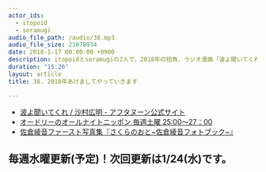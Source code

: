 ```yaml
---
actor_ids:
  - itopoid
  - soramugi
audio_file_path: /audio/38.mp3
audio_file_size: 21078934
date: 2018-1-17 00:00:00 +0900
description: itopoidとsoramugiの2人で、2018年の抱負、ラジオ漫画「波よ聞いてくれ」、ラジオの良い所、佐倉綾音さんについて話しました。
duration: "15:26"
layout: article
title: 38. 2018年あけましてやっていきます

---
```


- [波よ聞いてくれ / 沙村広明 - アフタヌーン公式サイト](http://afternoon.moae.jp/lineup/400)
- [オードリーのオールナイトニッポン 毎週土曜 25:00〜27：00](http://www.allnightnippon.com/kw/)
- [佐倉綾音ファースト写真集『さくらのおと~佐倉綾音フォトブック~』](https://www.amazon.co.jp/%E4%BD%90%E5%80%89%E7%B6%BE%E9%9F%B3%E3%83%95%E3%82%A1%E3%83%BC%E3%82%B9%E3%83%88%E5%86%99%E7%9C%9F%E9%9B%86%E3%80%8E%E3%81%95%E3%81%8F%E3%82%89%E3%81%AE%E3%81%8A%E3%81%A8-%E4%BD%90%E5%80%89%E7%B6%BE%E9%9F%B3%E3%83%95%E3%82%A9%E3%83%88%E3%83%96%E3%83%83%E3%82%AF-%E3%80%8F-%E9%95%B7%E9%87%8E-%E5%8D%9A%E6%96%87/dp/4065111692)　

## 毎週水曜更新(予定)！次回更新は1/24(水)です。
